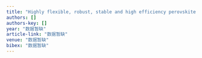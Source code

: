 ```yaml
---
title: "Highly flexible, robust, stable and high efficiency perovskite solar cells enabled by van der Waals epitaxy on mica substrate"
authors: []
authors-key: []
year: "数据暂缺"
article-link: "数据暂缺"
venue: "数据暂缺"
bibex: "数据暂缺"
---
```

